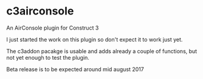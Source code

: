 # c3airconsole
An AirConsole plugin for Construct 3

I just started the work on this plugin so don't expect it to work just yet.

The c3addon pacakge is usable and adds already a couple of functions, but not yet enough to test the plugin.

Beta release is to be expected around mid august 2017

